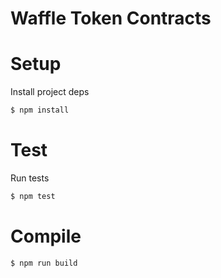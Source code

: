 # Waffle Token Contracts

# Setup

Install project deps

```bash
$ npm install
```

# Test

Run tests
```bash
$ npm test
```

# Compile

```bash
$ npm run build
```
